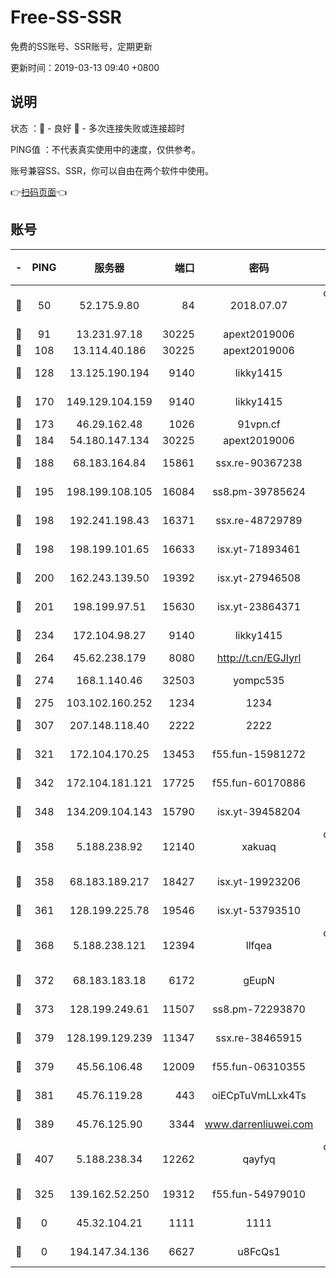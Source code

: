 # Free-SS-SSR

免费的SS账号、SSR账号，定期更新

更新时间：2019-03-13 09:40 +0800

## 说明

状态     ：🙂 - 良好 🙁 - 多次连接失败或连接超时

PING值   ：不代表真实使用中的速度，仅供参考。

账号兼容SS、SSR，你可以自由在两个软件中使用。

👉[扫码页面](https://liesauer.github.io/Free-SS-SSR/)👈

## 账号

|-|PING|服务器|端口|密码|加密方式|区域|
|:----:|:----:|:-----:|-----:|:----:|:----:|:----:|
|🙂|50|52.175.9.80|84|2018.07.07|chacha20-ietf-poly1305|HK|
|🙂|91|13.231.97.18|30225|apext2019006|chacha20|JP|
|🙂|108|13.114.40.186|30225|apext2019006|chacha20|JP|
|🙂|128|13.125.190.194|9140|likky1415|aes-256-cfb|KR|
|🙂|170|149.129.104.159|9140|likky1415|aes-256-cfb|HK|
|🙂|173|46.29.162.48|1026|91vpn.cf|rc4-md5|RU|
|🙂|184|54.180.147.134|30225|apext2019006|chacha20|KR|
|🙂|188|68.183.164.84|15861|ssx.re-90367238|aes-256-cfb|US|
|🙂|195|198.199.108.105|16084|ss8.pm-39785624|aes-256-cfb|US|
|🙂|198|192.241.198.43|16371|ssx.re-48729789|aes-256-cfb|US|
|🙂|198|198.199.101.65|16633|isx.yt-71893461|aes-256-cfb|US|
|🙂|200|162.243.139.50|19392|isx.yt-27946508|aes-256-cfb|US|
|🙂|201|198.199.97.51|15630|isx.yt-23864371|aes-256-cfb|US|
|🙂|234|172.104.98.27|9140|likky1415|aes-256-cfb|JP|
|🙂|264|45.62.238.179|8080|http://t.cn/EGJIyrl|rc4-md5|CA|
|🙂|274|168.1.140.46|32503|yompc535|aes-256-cfb|AU|
|🙂|275|103.102.160.252|1234|1234|rc4-md5|JP|
|🙂|307|207.148.118.40|2222|2222|aes-256-cfb|SG|
|🙂|321|172.104.170.25|13453|f55.fun-15981272|aes-256-cfb|SG|
|🙂|342|172.104.181.121|17725|f55.fun-60170886|aes-256-cfb|SG|
|🙂|348|134.209.104.143|15790|isx.yt-39458204|aes-256-cfb|SG|
|🙂|358|5.188.238.92|12140|xakuaq|chacha20-ietf-poly1305|BR|
|🙂|358|68.183.189.217|18427|isx.yt-19923206|aes-256-cfb|SG|
|🙂|361|128.199.225.78|19546|isx.yt-53793510|aes-256-cfb|SG|
|🙂|368|5.188.238.121|12394|llfqea|chacha20-ietf-poly1305|BR|
|🙂|372|68.183.183.18|6172|gEupN|aes-256-cfb|SG|
|🙂|373|128.199.249.61|11507|ss8.pm-72293870|aes-256-cfb|SG|
|🙂|379|128.199.129.239|11347|ssx.re-38465915|aes-256-cfb|SG|
|🙂|379|45.56.106.48|12009|f55.fun-06310355|aes-256-cfb|US|
|🙂|381|45.76.119.28|443|oiECpTuVmLLxk4Ts|aes-256-cfb|AU|
|🙂|389|45.76.125.90|3344|www.darrenliuwei.com|aes-256-cfb|AU|
|🙂|407|5.188.238.34|12262|qayfyq|chacha20-ietf-poly1305|BR|
|🙂|325|139.162.52.250|19312|f55.fun-54979010|aes-256-cfb|SG|
|🙁|0|45.32.104.21|1111|1111|aes-256-cfb|SG|
|🙁|0|194.147.34.136|6627|u8FcQs1|aes-256-cfb|RU|
